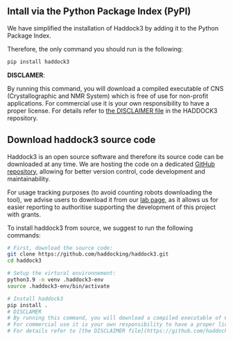 ## Intall via the Python Package Index (PyPI)

We have simplified the installation of Haddock3 by adding it to the Python Package Index.

Therefore, the only command you should run is the following:

```bash
pip install haddock3
```

**DISCLAMER**:

By running this command, you will download a compiled executable of CNS (Crystallographic and NMR System) which is free of use for non-profit applications.
For commercial use it is your own responsibility to have a proper license.
For details refer to [the DISCLAIMER file](https://github.com/haddocking/haddock3/blob/main/DISCLAIMER.md) in the HADDOCK3 repository.

## Download haddock3 source code

Haddock3 is an open source software and therefore its source code can be downloaded at any time.
We are hosting the code on a dedicated [GitHub repository](https://github.com/haddocking/haddock3/), allowing for better version control, code development and maintainability.

For usage tracking purposes (to avoid counting robots downloading the tool), we advise users to download it from our [lab page](https://www.bonvinlab.org/software/haddock3/#haddock3-distribution-download), as it allows us for easier reporting to authoritise supporting the development of this project with grants.


To install haddock3 from source, we suggest to run the following commands:

```bash
# First, download the source code:
git clone https://github.com/haddocking/haddock3.git
cd haddock3

# Setup the virtural environnement:
python3.9 -m venv .haddock3-env
source .haddock3-env/bin/activate

# Install haddock3
pip install .
# DISCLAMER
# By running this command, you will download a compiled executable of CNS (Crystallographic and NMR System) which is free of use for non-profit applications.
# For commercial use it is your own responsibility to have a proper license.
# For details refer to [the DISCLAIMER file](https://github.com/haddocking/haddock3/blob/main/DISCLAIMER.md) in the HADDOCK3 repository.
```
